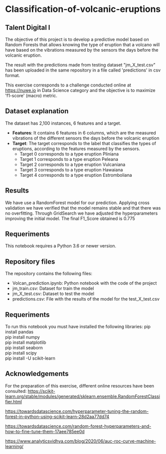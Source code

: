 # Classification-of-volcanic-eruptions
## Talent Digital I
The objective of this project is to develop a predictive model based on Random Forests that allows knowing the type of eruption that a volcano will have based on the vibrations measured by the sensors the days before the volcanic eruption.

The result with the predictions made from testing dataset "jm_X_test.csv" has been uploaded in the same repository in a file called 'predictions' in csv format.

This exercise corresponds to a challenge conducted online at https://nuwe.io in Data Science category and the objective is to maximize 'f1-score' (macro) metric.
## Dataset explanation
The dataset has 2,100 instances, 6 features and a target.
- **Features**: It contains 6 features in 6 columns, which are the measured vibrations of the different sensors the days before the volcanic eruption
- **Target**: The target corresponds to the label that classifies the types of eruptions, according to the features measured by the sensors.
    - Target 0 corresponds to a type eruption Pliniana
    - Target 1 corresponds to a type eruption Peleana
    - Target 2 corresponds to a type eruption Vulcaniana
    - Target 3 corresponds to a type eruption Hawaiana
    - Target 4 corresponds to a type eruption Estromboliana
## Results
We have use a RandomForest model for our prediction. Applying cross validation we have verified that the model remains stable and that there was no overfitting. Through GridSearch we have adjusted the hyperparameters improving the initial model. The final F1_Score obtained is 0.775
## Requeriments
This notebook requires a Python 3.6 or newer version.

## Repository files
The repository contains the following files:
- Volcan_prediction.ipynb: Python notebook with the code of the project
- jm_train.csv: Dataset for train the model
- jm_X_test.csv: Dataset to test the model
- predictions.csv: File with the results of the model for the test_X_test.csv

## Requeriments
To run this notebook you must have installed the following libraries:
 pip install pandas     
 pip install numpy     
 pip install matplotlib     
 pip install seaborn     
 pip install scipy     
 pip install -U scikit-learn
## Acknowledgements
For the preparation of this exercise, different online resources have been consulted:
https://scikit-learn.org/stable/modules/generated/sklearn.ensemble.RandomForestClassifier.html

https://towardsdatascience.com/hyperparameter-tuning-the-random-forest-in-python-using-scikit-learn-28d2aa77dd74

https://towardsdatascience.com/random-forest-hyperparameters-and-how-to-fine-tune-them-17aee785ee0d

https://www.analyticsvidhya.com/blog/2020/06/auc-roc-curve-machine-learning/

